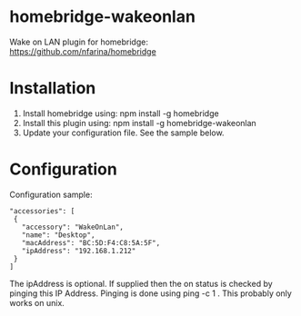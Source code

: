 # homebridge-wakeonlan
Wake on LAN plugin for homebridge: https://github.com/nfarina/homebridge

# Installation

1. Install homebridge using: npm install -g homebridge
2. Install this plugin using: npm install -g homebridge-wakeonlan
3. Update your configuration file. See the sample below.

# Configuration

Configuration sample:

 ```
"accessories": [
  {
    "accessory": "WakeOnLan",
    "name": "Desktop",
    "macAddress": "BC:5D:F4:C8:5A:5F",
    "ipAddress": "192.168.1.212"
  }
]

```

The ipAddress is optional. If supplied then the on status is checked by pinging this IP Address. Pinging is done using ping -c 1 <ipaddress>. This probably only works on unix.
